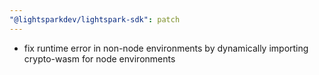 ```yaml
---
"@lightsparkdev/lightspark-sdk": patch
---
```


- fix runtime error in non-node environments by dynamically importing crypto-wasm for node environments
